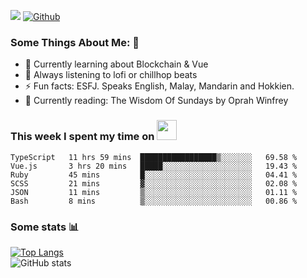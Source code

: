 ![](https://visitor-badge.laobi.icu/badge?page_id=seanho96.seanho96)
[![Github](https://img.shields.io/github/followers/seanho96?label=Follow&style=social)](https://github.com/seanho96)

### Some Things About Me: 👋
- 🌱 Currently learning about Blockchain & Vue
- :musical_note: Always listening to lofi or chillhop beats
- :zap: Fun facts: ESFJ. Speaks English, Malay, Mandarin and Hokkien.
- :book: Currently reading: The Wisdom Of Sundays by Oprah Winfrey

### This week I spent my time on <img src="https://media.giphy.com/media/SvQzkTQb3ZwKcj1QTO/giphy.gif" width="32">

<!--START_SECTION:waka-->

```text
TypeScript   11 hrs 59 mins  █████████████████▒░░░░░░░   69.58 %
Vue.js       3 hrs 20 mins   █████░░░░░░░░░░░░░░░░░░░░   19.43 %
Ruby         45 mins         █░░░░░░░░░░░░░░░░░░░░░░░░   04.41 %
SCSS         21 mins         ▓░░░░░░░░░░░░░░░░░░░░░░░░   02.08 %
JSON         11 mins         ▒░░░░░░░░░░░░░░░░░░░░░░░░   01.11 %
Bash         8 mins          ▒░░░░░░░░░░░░░░░░░░░░░░░░   00.86 %
```

<!--END_SECTION:waka-->

### Some stats 📊

[![Top Langs](https://github-readme-stats.vercel.app/api/top-langs/?username=seanho96&layout=compact&theme=graywhite)](https://github.com/anuraghazra/github-readme-stats)
<br/>
![GitHub stats](https://github-readme-stats.vercel.app/api?username=seanho96&show_icons=true&theme=graywhite)

